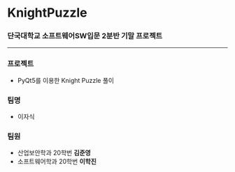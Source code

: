 # KnightPuzzle
### 단국대학교 소프트웨어SW입문 2분반 기말 프로젝트

----------------------------------------------

### 프로젝트
- PyQt5를 이용한 Knight Puzzle 풀이

### 팀명
- 이자식

### 팀원
- 산업보안학과    20학번  __김준영__
- 소프트웨어학과  20학번  __이학진__
